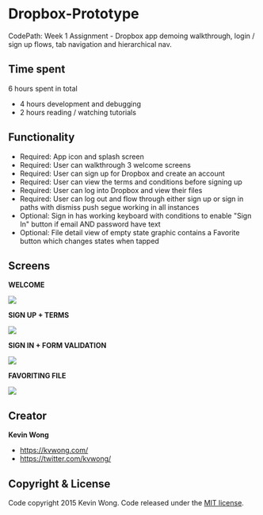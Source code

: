 # Dropbox-Prototype
CodePath: Week 1 Assignment - Dropbox app demoing walkthrough, login / sign up flows, tab navigation and hierarchical nav.

## Time spent

6 hours spent in total
* 4 hours development and debugging
* 2 hours reading / watching tutorials

## Functionality

* Required: App icon and splash screen
* Required: User can walkthrough 3 welcome screens
* Required: User can sign up for Dropbox and create an account
* Required: User can view the terms and conditions before signing up
* Required: User can log into Dropbox and view their files
* Required: User can log out and flow through either sign up or sign in paths with dismiss push segue working in all instances
* Optional: Sign in has working keyboard with conditions to enable "Sign In" button if email AND password have text
* Optional: File detail view of empty state graphic contains a Favorite button which changes states when tapped

## Screens

**WELCOME**

![](TBD)

**SIGN UP + TERMS**

![](TBD)

**SIGN IN + FORM VALIDATION**

![](TBD)

**FAVORITING FILE**

![](TBD)

## Creator
**Kevin Wong**
* https://kvwong.com/
* https://twitter.com/kvwong/
 

## Copyright & License
Code copyright 2015 Kevin Wong. Code released under the [MIT license](https://github.com/kvwong/Tip-Calculator/blob/master/License). 
